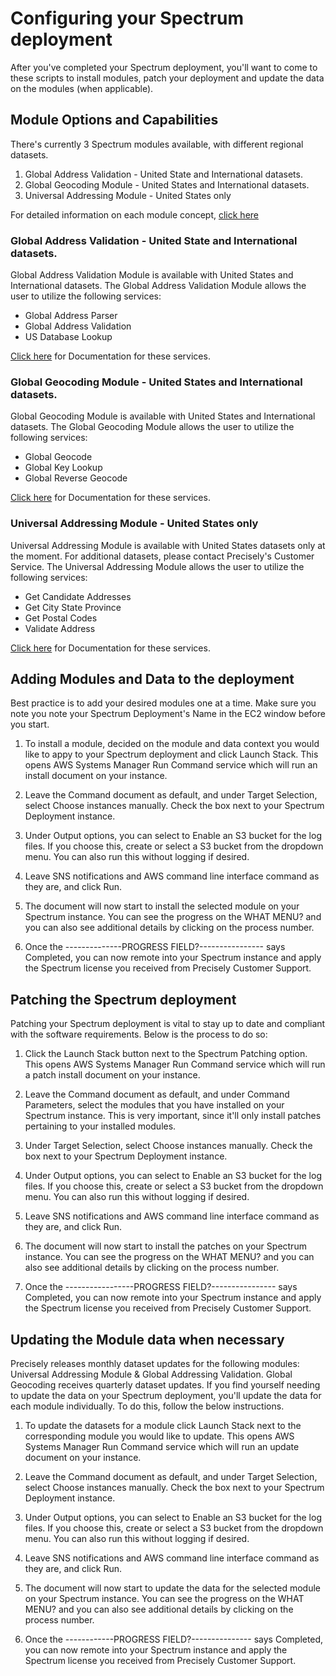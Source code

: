 # Configuring your Spectrum deployment
After you've completed your Spectrum deployment, you'll want to come to these scripts to install modules, patch your deployment and update the data on the modules (when applicable).
## Module Options and Capabilities
There's currently 3 Spectrum modules available, with different regional datasets. 
1) Global Address Validation - United State and International datasets.
2) Global Geocoding Module - United States and International datasets.
3) Universal Addressing Module - United States only

For detailed information on each module concept, [click here](https://docs.precisely.com/docs/sftw/spectrum/22.1/en/webhelp/DocumentationDirectory/index.html)
### Global Address Validation - United State and International datasets.
Global Address Validation Module is available with United States and International datasets.
The Global Address Validation Module allows the user to utilize the following services:
- Global Address Parser
- Global Address Validation
- US Database Lookup

[Click here](https://docs.precisely.com/docs/sftw/spectrum/22.1/en/webhelp/WebServicesGuide/GlobalAddressing/source/GlobalAddressValidation/Component_GlobalAddressValidation.html) for Documentation for these services.
### Global Geocoding Module - United States and International datasets.
Global Geocoding Module is available with United States and International datasets.
The Global Geocoding Module allows the user to utilize the following services:
- Global Geocode
- Global Key Lookup
- Global Reverse Geocode

[Click here](https://docs.precisely.com/docs/sftw/spectrum/22.1/en/webhelp/GlobalGeocodingGuide-REST/GlobalGeocodingGuide/source/Introduction/ws_Intro.html) for Documentation for these services.
### Universal Addressing Module - United States only
Universal Addressing Module is available with United States datasets only at the moment. For additional datasets, please contact Precisely's Customer Service.
The Universal Addressing Module allows the user to utilize the following services:
- Get Candidate Addresses
- Get City State Province
- Get Postal Codes
- Validate Address

[Click here](https://docs.precisely.com/docs/sftw/spectrum/22.1/en/webhelp/WebServicesGuide/UNC/source/AutoCompleteLoqate/Component_AutoCompleteLoqate-1.html) for Documentation for these services.
## Adding Modules and Data to the deployment
Best practice is to add your desired modules one at a time. Make sure you note you note your Spectrum Deployment's Name in the EC2 window before you start. 
1) To install a module, decided on the module and data context you would like to appy to your Spectrum deployment and click Launch Stack. 
This opens AWS Systems Manager Run Command service which will run an install document on your instance. 

2) Leave the Command document as default, and under Target Selection, select Choose instances manually. Check the box next to your Spectrum Deployment instance.

3) Under Output options, you can select to Enable an S3 bucket for the log files. If you choose this, create or select a S3 bucket from the dropdown menu. You can also run this without logging if desired. 

4) Leave SNS notifications and AWS command line interface command as they are, and click Run.

5) The document will now start to install the selected module on your Spectrum instance. You can see the progress on the WHAT MENU? and you can also see additional details by clicking on the process number.

6) Once the --------------PROGRESS FIELD?---------------- says Completed, you can now remote into your Spectrum instance and apply the Spectrum license you received from Precisely Customer Support.

## Patching the Spectrum deployment
Patching your Spectrum deployment is vital to stay up to date and compliant with the software requirements. Below is the process to do so:
1) Click the Launch Stack button next to the Spectrum Patching option. This opens AWS Systems Manager Run Command service which will run a patch install document on your instance.

2) Leave the Command document as default, and under Command Parameters, select the modules that you have installed on your Spectrum instance. This is very important, since it'll only install patches pertaining to your installed modules.

3) Under Target Selection, select Choose instances manually. Check the box next to your Spectrum Deployment instance.

4) Under Output options, you can select to Enable an S3 bucket for the log files. If you choose this, create or select a S3 bucket from the dropdown menu. You can also run this without logging if desired. 

5) Leave SNS notifications and AWS command line interface command as they are, and click Run.

6) The document will now start to install the patches on your Spectrum instance. You can see the progress on the WHAT MENU? and you can also see additional details by clicking on the process number.

7) Once the -----------------PROGRESS FIELD?---------------- says Completed, you can now remote into your Spectrum instance and apply the Spectrum license you received from Precisely Customer Support.

## Updating the Module data when necessary
Precisely releases monthly dataset updates for the following modules: Universal Addressing Module & Global Addressing Validation. Global Geocoding receives quarterly dataset updates. If you find yourself needing to update the data on your Spectrum deployment, you'll update the data for each module individually. To do this, follow the below instructions.

1) To update the datasets for a module click Launch Stack next to the corresponding module you would like to update. 
This opens AWS Systems Manager Run Command service which will run an update document on your instance. 

2) Leave the Command document as default, and under Target Selection, select Choose instances manually. Check the box next to your Spectrum Deployment instance.

3) Under Output options, you can select to Enable an S3 bucket for the log files. If you choose this, create or select a S3 bucket from the dropdown menu. You can also run this without logging if desired. 

4) Leave SNS notifications and AWS command line interface command as they are, and click Run.

5) The document will now start to update the data for the selected module on your Spectrum instance. You can see the progress on the WHAT MENU? and you can also see additional details by clicking on the process number.

6) Once the ------------PROGRESS FIELD?--------------- says Completed, you can now remote into your Spectrum instance and apply the Spectrum license you received from Precisely Customer Support.